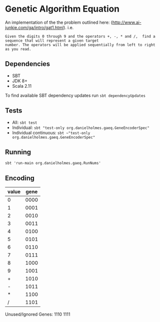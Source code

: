 # Genetic Algorithm Equation

An implementation of the the problem outlined here: (http://www.ai-junkie.com/ga/intro/gat1.html). i.e.

    Given the digits 0 through 9 and the operators +, -, * and /,  find a sequence that will represent a given target 
    number. The operators will be applied sequentially from left to right as you read.


## Dependencies

 - SBT
 - JDK 8+
 - Scala 2.11

To find available SBT dependency updates run `sbt dependencyUpdates`


## Tests

 - All: `sbt test`
 - Individual: `sbt "test-only org.danielholmes.gaeq.GeneEncoderSpec"`
 - Individual continuous: `sbt ~"test-only org.danielholmes.gaeq.GeneEncoderSpec"`


## Running

`sbt 'run-main org.danielholmes.gaeq.RunNums'` 


## Encoding

| value | gene |
|-------|------|
| 0     | 0000 |
| 1     | 0001 |
| 2     | 0010 |
| 3     | 0011 |
| 4     | 0100 |
| 5     | 0101 |
| 6     | 0110 |
| 7     | 0111 |
| 8     | 1000 |
| 9     | 1001 |
| +     | 1010 |
| -     | 1011 |
| *     | 1100 |
| /     | 1101 |

Unused/Ignored Genes: 1110 1111
